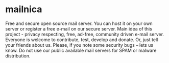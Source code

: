 # mailnica
Free and secure open source mail server.
You can host it on your own server or register a free e-mail on our secure server.
Main idea of this project - privacy respecting, free, ad-free, community driven e-mail server.
Everyone is welcome to contribute, test, develop and donate.
Or, just tell your friends about us. Please, if you note some security bugs – lets us know. Do not use our public available mail servers for SPAM or malware distribution. 
